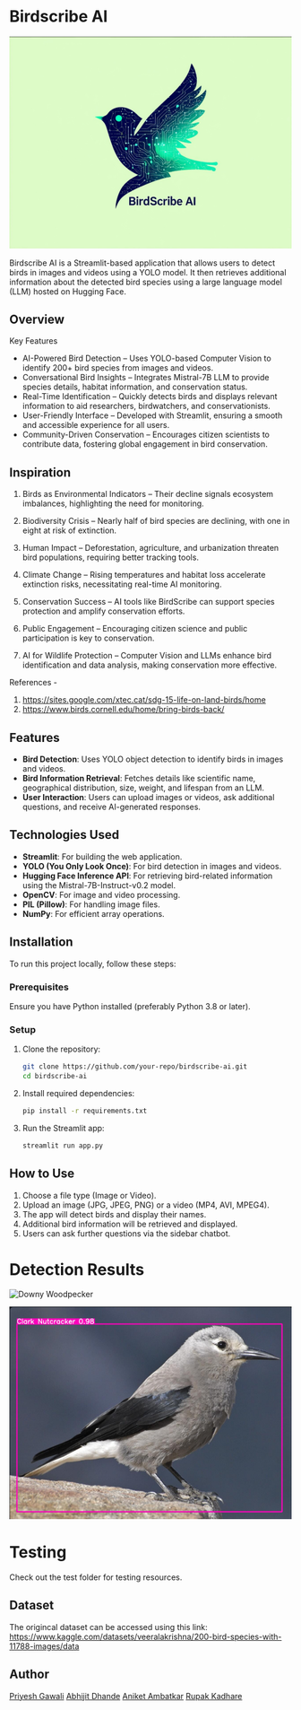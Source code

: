# Birdscribe AI
![logo](assets/final_logo.png)

Birdscribe AI is a Streamlit-based application that allows users to detect birds in images and videos using a YOLO model. It then retrieves additional information about the detected bird species using a large language model (LLM) hosted on Hugging Face.

## Overview
Key Features
- AI-Powered Bird Detection – Uses YOLO-based Computer Vision to identify 200+ bird species from images and videos.
-  Conversational Bird Insights – Integrates Mistral-7B LLM to provide species details, habitat information, and conservation status.
-  Real-Time Identification – Quickly detects birds and displays relevant information to aid researchers, birdwatchers, and conservationists.
-  User-Friendly Interface – Developed with Streamlit, ensuring a smooth and accessible experience for all users.
- Community-Driven Conservation – Encourages citizen scientists to contribute data, fostering global engagement in bird conservation.

## Inspiration
1. Birds as Environmental Indicators – Their decline signals ecosystem imbalances, highlighting the need for monitoring​.

2. Biodiversity Crisis – Nearly half of bird species are declining, with one in eight at risk of extinction​.

3. Human Impact – Deforestation, agriculture, and urbanization threaten bird populations, requiring better tracking tools​.

4. Climate Change – Rising temperatures and habitat loss accelerate extinction risks, necessitating real-time AI monitoring​.

5. Conservation Success – AI tools like BirdScribe can support species protection and amplify conservation efforts​.

6. Public Engagement – Encouraging citizen science and public participation is key to conservation​.

7. AI for Wildlife Protection – Computer Vision and LLMs enhance bird identification and data analysis, making conservation more effective​.

References -  
1. https://sites.google.com/xtec.cat/sdg-15-life-on-land-birds/home
2. https://www.birds.cornell.edu/home/bring-birds-back/

## Features

- **Bird Detection**: Uses YOLO object detection to identify birds in images and videos.
- **Bird Information Retrieval**: Fetches details like scientific name, geographical distribution, size, weight, and lifespan from an LLM.
- **User Interaction**: Users can upload images or videos, ask additional questions, and receive AI-generated responses.

## Technologies Used

- **Streamlit**: For building the web application.
- **YOLO (You Only Look Once)**: For bird detection in images and videos.
- **Hugging Face Inference API**: For retrieving bird-related information using the Mistral-7B-Instruct-v0.2 model.
- **OpenCV**: For image and video processing.
- **PIL (Pillow)**: For handling image files.
- **NumPy**: For efficient array operations.

## Installation

To run this project locally, follow these steps:

### Prerequisites

Ensure you have Python installed (preferably Python 3.8 or later).

### Setup

1. Clone the repository:
   ```sh
   git clone https://github.com/your-repo/birdscribe-ai.git
   cd birdscribe-ai
   ```
2. Install required dependencies:
   ```sh
   pip install -r requirements.txt
   ```
3. Run the Streamlit app:
   ```sh
   streamlit run app.py
   ```

## How to Use

1. Choose a file type (Image or Video).
2. Upload an image (JPG, JPEG, PNG) or a video (MP4, AVI, MPEG4).
3. The app will detect birds and display their names.
4. Additional bird information will be retrieved and displayed.
5. Users can ask further questions via the sidebar chatbot.

# Detection Results 

![Downy Woodpecker](assets/Downy_woodpecker.gif)

![Clark Nutcracker](assets/clark_nutcracker.png)


# Testing 
Check out the test folder for testing resources.

## Dataset
The origincal dataset can be accessed using this link:
https://www.kaggle.com/datasets/veeralakrishna/200-bird-species-with-11788-images/data

## Author

[Priyesh Gawali](https://github.com/Roronoa-17)
[Abhijit Dhande](https://github.com/abhijit-8688)
[Aniket Ambatkar](https://github.com/AniketAmbatkar)
[Rupak Kadhare](https://github.com/RupakKadhare15)
